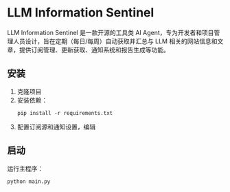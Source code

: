 # LLM Information Sentinel

LLM Information Sentinel 是一款开源的工具类 AI Agent，专为开发者和项目管理人员设计，旨在定期（每日/每周）自动获取并汇总与 LLM 相关的网站信息和文章，提供订阅管理、更新获取、通知系统和报告生成等功能。

## 安装

1. 克隆项目
2. 安装依赖：
    ```
    pip install -r requirements.txt
    ```
3. 配置订阅源和通知设置，编辑 

## 启动

运行主程序：
```
python main.py
```

